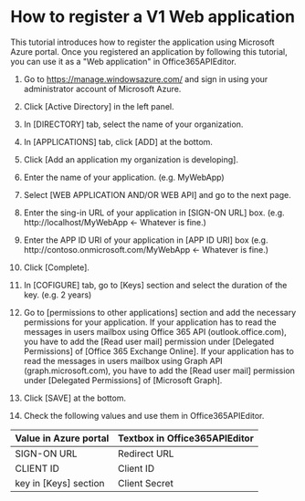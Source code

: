 # How to register a V1 Web application

This tutorial introduces how to register the application using Microsoft Azure portal.
Once you registered an application by following this tutorial, you can use it as a "Web application" in Office365APIEditor.

1. Go to https://manage.windowsazure.com/ and sign in using your administrator account of Microsoft Azure.

2. Click [Active Directory] in the left panel.

3. In [DIRECTORY] tab, select the name of your organization.

4. In [APPLICATIONS] tab, click [ADD] at the bottom.

5. Click [Add an application my organization is developing].

6. Enter the name of your application. (e.g. MyWebApp)

7. Select [WEB APPLICATION AND/OR WEB API] and go to the next page.

8. Enter the sing-in URL of your application in [SIGN-ON URL] box. (e.g. http&#58;<span></span>//localhost/MyWebApp <- Whatever is fine.)

9. Enter the APP ID URI of your application in [APP ID URI] box (e.g. http&#58;<span></span>//contoso.onmicrosoft.com/MyWebApp <- Whatever is fine.)

10. Click [Complete].

11. In [COFIGURE] tab, go to [Keys] section and select the duration of the key. (e.g. 2 years)

12. Go to [permissions to other applications] section and add the necessary permissions for your application.
If your application has to read the messages in users mailbox using Office 365 API (outlook.office.com), you have to add the [Read user mail] permission under [Delegated Permissions] of [Office 365 Exchange Online].
If your application has to read the messages in users mailbox using Graph API (graph.microsoft.com), you have to add the [Read user mail] permission under [Delegated Permissions] of [Microsoft Graph].

13. Click [SAVE] at the bottom.

14. Check the following values and use them in Office365APIEditor.

| Value in Azure portal | Textbox in Office365APIEditor |  
|:----------------------|-------------------------------|  
|SIGN-ON URL            |Redirect URL                   |  
|CLIENT ID              |Client ID                      |  
|key in [Keys] section  |Client Secret                  |  
